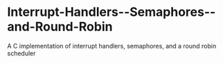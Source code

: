 Interrupt-Handlers--Semaphores--and-Round-Robin
===============================================

A C implementation of interrupt handlers, semaphores, and a round robin scheduler
